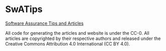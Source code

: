 # SwATips
[Software Assurance Tips and Articles](https://www.SwATips.com/)

All code for generating the articles and website is under the CC-0. All articles are copyrighted by their respective authors and released under the Creative Commons Attribution 4.0 International (CC BY 4.0).
